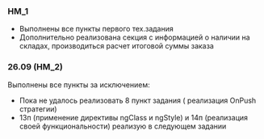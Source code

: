 ### HM_1

- Выполнены все пункты первого тех.задания
- Дополнительно реализована секция с информацией о наличии на складах, производиться расчет итоговой суммы заказа

### 26.09 (HM_2)
Выполнены все пункты за исключением: 
- Пока не удалось реализовать 8 пункт задания ( реализация OnPush стратегии)
- 13п (применение директивы ngClass и ngStyle) и 14п (реализация своей функциональности) реализую в следующем задании
